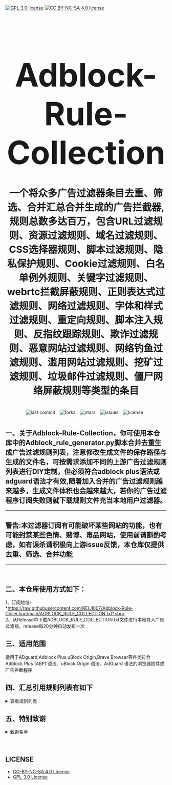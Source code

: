 [![GPL 3.0 license](https://img.shields.io/badge/License-GPL%20v3-blue.svg)](https://github.com/REIJI007/Adblock-Rule-Collection/blob/main/LICENSE-GPL3.0)
[![CC BY-NC-SA 4.0 license](https://img.shields.io/badge/License-CC%20BY--NC--SA%204.0-lightgrey.svg)](https://github.com/REIJI007/Adblock-Rule-Collection/blob/main/LICENSE-CC%20BY-NC-SA%204.0)
<!-- 居中的大标题 -->
<h1 align="center" style="font-size: 100px; margin-bottom: 40px;">Adblock-Rule-Collection</h1>

<!-- 居中的副标题 -->
<h2 align="center" style="font-size: 30px; margin-bottom: 40px;">一个将众多广告过滤器条目去重、筛选、合并汇总合并生成的广告拦截器,规则总数多达百万，包含URL过滤规则、资源过滤规则、域名过滤规则、CSS选择器规则、脚本过滤规则、隐私保护规则、Cookie过滤规则、白名单例外规则、关键字过滤规则、webrtc拦截屏蔽规则、正则表达式过滤规则、网络过滤规则、字体和样式过滤规则、重定向规则、脚本注入规则、反指纹跟踪规则、欺诈过滤规则、恶意网站过滤规则、网络钓鱼过滤规则、滥用网站过滤规则、挖矿过滤规则、垃圾邮件过滤规则、僵尸网络屏蔽规则等类型的条目</h2>

<!-- 徽章（根据需要调整） -->
<p align="center" style="margin-bottom: 40px;">
    <img src="https://img.shields.io/badge/last%20commit-today-brightgreen" alt="last commit" style="margin-right: 10px;">
    <img src="https://img.shields.io/github/forks/REIJI007/Adblock-Rule-Collection" alt="forks" style="margin-right: 10px;">
    <img src="https://img.shields.io/github/stars/REIJI007/Adblock-Rule-Collection" alt="stars" style="margin-right: 10px;">
    <img src="https://img.shields.io/github/issues/REIJI007/Adblock-Rule-Collection" alt="issues" style="margin-right: 10px;">
    <img src="https://img.shields.io/github/license/REIJI007/Adblock-Rule-Collection" alt="license" style="margin-right: 10px;">
</p>


## 一、关于Adblock-Rule-Collection，你可使用本仓库中的Adblock_rule_generator.py脚本合并去重生成广告过滤规则列表，注意修改生成文件的保存路径与生成的文件名，可按需求添加不同的上游广告过滤规则列表进行DIY定制，但必须符合adblock plus语法或adguard语法才有效,随着加入合并的广告过滤规则越来越多，生成文件体积也会越来越大，若你的广告过滤程序订阅失败则就下载规则文件充当本地用户过滤器。
<hr>

##  警告:本过滤器订阅有可能破坏某些网站的功能，也有可能封禁某些色情、赌博、毒品网站，使用前请斟酌考虑，如有误杀请积极向上游issue反馈，本仓库仅提供去重、筛选、合并功能

<hr>
<br>

## 二、本仓库使用方式如下：
1、订阅地址: <br> *https://raw.githubusercontent.com/REIJI007/Adblock-Rule-Collection/main/ADBLOCK_RULE_COLLECTION.txt*<br>
<br>
2、从Release中下载ADBLOCK_RULE_COLLECTION.txt文件进行本地导入广告过滤器，release每20分钟自动发布一次
<br>

## 三、适用范围
适用于ADguard,Adblock Plus,uBlock Origin,Brave Browser等各类符合Adblock Plus (ABP) 语法、uBlock Origin 语法、AdGuard 语法的浏览器插件或广告拦截程序
<br>


## 四、汇总引用规则列表有如下
<details>
  <summary>查看规则列表</summary>

**1. Anti-ad for adguard**  
*https://anti-ad.net/adguard.txt*<br>

**2. Anti-ad-Easylist**  
*https://anti-ad.net/easylist.txt*<br>

**3. OISD Big List**
*https://big.oisd.nl*<br>

**4. EasyList**  
*https://easylist.to/easylist/easylist.txt*<br>

**5. EasyList — first-party servers**  
*https://raw.githubusercontent.com/easylist/easylist/master/easylist/easylist_adservers.txt*<br>

**6. EasyList — third-party servers**  
*https://raw.githubusercontent.com/easylist/easylist/master/easylist/easylist_thirdparty.txt*<br>

**7. EasyList Privacy**  
*https://easylist.to/easylist/easyprivacy.txt*<br>

**8. EasyList Privacy — trackingservers**  
*https://raw.githubusercontent.com/easylist/easylist/master/easyprivacy/easyprivacy_trackingservers.txt*<br>

**9. EasyPrivacy — third-party trackers**  
*https://raw.githubusercontent.com/easylist/easylist/master/easyprivacy/easyprivacy_thirdparty.txt*<br>

**10. EasyPrivacy — third-party international trackers**  
*https://raw.githubusercontent.com/easylist/easylist/master/easyprivacy/easyprivacy_thirdparty_international.txt*<br>

**11. Easylist Cookie List**  
*https://secure.fanboy.co.nz/fanboy-cookiemonster.txt*<br>

**12. EasyList China**  
*https://raw.githubusercontent.com/easylist/easylistchina/master/easylistchina.txt*<br>
    
**13、Adblock Warning Removal List**
*https://easylist-downloads.adblockplus.org/antiadblockfilters.txt*<br>

**14. Fanboy's Annoyance List**  
*https://secure.fanboy.co.nz/fanboy-annoyance.txt*<br>

**15. Fanboy's Social Blocking List**  
*https://easylist.to/easylist/fanboy-social.txt*<br>
    
**16. Fanboy's Anti-Facebook List**
*https://www.fanboy.co.nz/fanboy-antifacebook.txt*<br>

**17. Fanboy's Anti-thirdparty Fonts**
*https://www.fanboy.co.nz/fanboy-antifonts.txt*<br>
    
**18. Fanboy's Notifications Blocking List**  
*https://raw.githubusercontent.com/DandelionSprout/adfilt/master/Other%20domains%20versions/FanboyNotifications-LoadableInUBO.txt*<br>
    
**19. CJX's Annoyance List**  
*https://raw.githubusercontent.com/cjx82630/cjxlist/master/cjx-annoyance.txt*<br>

**20. CJX's EasyList Lite**  
*https://raw.githubusercontent.com/cjx82630/cjxlist/master/cjxlist.txt*<br>

**21. CJX's uBlock list**  
*https://raw.githubusercontent.com/cjx82630/cjxlist/master/cjx-ublock.txt*<br>

**22. uniartrisan's Adblock List Plus**  
*https://raw.githubusercontent.com/uniartisan/adblock_list/master/adblock_plus.txt*<br>

**23. uniartrisan's Privacy List**  
*https://raw.githubusercontent.com/uniartisan/adblock_list/master/adblock_privacy.txt*<br>

**24. AdRules AdBlock List Plus**  
*https://raw.githubusercontent.com/Cats-Team/AdRules/main/adblock_plus.txt*<br>

**25. AdRules DNS List**  
*https://raw.githubusercontent.com/Cats-Team/AdRules/main/dns.txt*<br>

**26. AdBlock DNS**  
*https://raw.githubusercontent.com/217heidai/adblockfilters/main/rules/adblockdns.txt*<br>

**27. AdBlock Filter**  
*https://raw.githubusercontent.com/217heidai/adblockfilters/main/rules/adblockfilters.txt*<br>

**28. GOODBYEADS**  
*https://raw.githubusercontent.com/8680/GOODBYEADS/master/rules.txt*<br>

**29. GOODBYEADS-DNS**  
*https://raw.githubusercontent.com/8680/GOODBYEADS/master/dns.txt*<br>

**30. GOODBYEADS-allow**  
*https://raw.githubusercontent.com/8680/GOODBYEADS/master/allow.txt*<br>

**31. AWAvenue-Ads-Rule**  
*https://raw.githubusercontent.com/TG-Twilight/AWAvenue-Ads-Rule/main/AWAvenue-Ads-Rule.txt*<br>

**32. Bibaiji's ad-rules**  
*https://raw.githubusercontent.com/Bibaiji/ad-rules/main/rule/ad-rules.txt*<br>

**33. uBlock filters**  
*https://raw.githubusercontent.com/uBlockOrigin/uAssets/master/filters/filters.txt*<br>

**34. uBlock privacy filter**  
*https://raw.githubusercontent.com/uBlockOrigin/uAssets/master/filters/privacy.txt*<br>

**35. uBlock mobile filter**  
*https://raw.githubusercontent.com/uBlockOrigin/uAssets/master/filters/filters-mobile.txt*<br>

**36. uBlock Badware risks filter**  
*https://raw.githubusercontent.com/uBlockOrigin/uAssets/master/filters/badware.txt*<br>

**37. uBlock Annoyances-Cookies filter**  
*https://raw.githubusercontent.com/uBlockOrigin/uAssets/master/filters/annoyances-cookies.txt*<br>

**38. uBlock Annoyances-others filter**  
*https://raw.githubusercontent.com/uBlockOrigin/uAssets/master/filters/annoyances-others.txt*<br>

**39. uBlock Resource abuse filters**
*https://raw.githubusercontent.com/uBlockOrigin/uAssets/master/filters/resource-abuse.txt*<br>

**40. uBlock Unbreak filter**  
*https://raw.githubusercontent.com/uBlockOrigin/uAssets/master/filters/unbreak.txt*<br>

**41. AdGuard Base filter cryptominers**  
*https://raw.githubusercontent.com/AdguardTeam/AdguardFilters/master/BaseFilter/sections/cryptominers.txt*<br>

**42. AdGuard Exclusion rules**  
*https://raw.githubusercontent.com/AdguardTeam/AdGuardSDNSFilter/master/Filters/exclusions.txt*<br>

**43. AdGuard Exception rules**  
*https://raw.githubusercontent.com/AdguardTeam/AdGuardSDNSFilter/master/Filters/exceptions.txt*<br>

**44. AdGuardSDNSFilter**  
*https://raw.githubusercontent.com/AdguardTeam/AdGuardSDNSFilter/master/Filters/rules.txt*<br>

**45. AdGuard Base filter**  
*https://raw.githubusercontent.com/AdguardTeam/FiltersRegistry/master/filters/filter_2_Base/filter.txt*<br>

**46. AdGuard Base filter — first-party servers**  
*https://raw.githubusercontent.com/AdguardTeam/AdguardFilters/master/BaseFilter/sections/adservers_firstparty.txt*<br>

**47. AdGuard Base filter — foreign servers**  
*https://raw.githubusercontent.com/AdguardTeam/AdguardFilters/master/BaseFilter/sections/foreign.txt*<br>

**48. AdGuard Mobile filter**  
*https://raw.githubusercontent.com/AdguardTeam/AdguardFilters/master/MobileFilter/sections/adservers.txt*<br>

**49. AdGuard Tracking Protection filter**  
*https://raw.githubusercontent.com/AdguardTeam/FiltersRegistry/master/filters/filter_3_Spyware/filter.txt*<br>

**50. AdGuard Tracking Protection filter — first-party trackers**  
*https://raw.githubusercontent.com/AdguardTeam/AdguardFilters/master/SpywareFilter/sections/tracking_servers_firstparty.txt*<br>

**51. AdGuard Tracking Protection filter — third-party trackers**  
*https://raw.githubusercontent.com/AdguardTeam/AdguardFilters/master/SpywareFilter/sections/tracking_servers.txt*<br>

**52. AdGuard Tracking Protection filter — mobile trackers**  
*https://raw.githubusercontent.com/AdguardTeam/AdguardFilters/master/SpywareFilter/sections/mobile.txt*<br>

**53. AdGuard URL Tracking filter**  
*https://raw.githubusercontent.com/AdguardTeam/FiltersRegistry/master/filters/filter_17_TrackParam/filter.txt*<br>

**54. AdGuard Social media filter**  
*https://raw.githubusercontent.com/AdguardTeam/FiltersRegistry/master/filters/filter_4_Social/filter.txt*<br>

**55. AdGuard Annoyances filter**  
*https://raw.githubusercontent.com/AdguardTeam/FiltersRegistry/master/filters/filter_14_Annoyances/filter.txt*<br>

**56. AdGuard CNAME original trackers list**  
*https://raw.githubusercontent.com/AdguardTeam/cname-trackers/master/data/combined_original_trackers.txt*<br>

**57. AdGuard CNAME disguised ads list**  
*https://raw.githubusercontent.com/AdguardTeam/cname-trackers/master/data/combined_disguised_ads.txt*<br>

**58. AdGuard CNAME disguised clickthroughs list**  
*https://raw.githubusercontent.com/AdguardTeam/cname-trackers/master/data/combined_disguised_clickthroughs.txt*<br>

**59. AdGuard CNAME disguised microsites list**  
*https://raw.githubusercontent.com/AdguardTeam/cname-trackers/master/data/combined_disguised_microsites.txt*<br>

**60. AdGuard CNAME disguised trackers list**  
*https://raw.githubusercontent.com/AdguardTeam/cname-trackers/master/data/combined_disguised_trackers.txt*<br>

**61. AdGuard CNAME disguised mail_trackers list**  
*https://raw.githubusercontent.com/AdguardTeam/cname-trackers/master/data/combined_disguised_mail_trackers.txt*<br>

**62. AdGuard Chinese filter**  
*https://raw.githubusercontent.com/AdguardTeam/FiltersRegistry/master/filters/filter_224_Chinese/filter.txt*<br>

**63. AdGuard DNS filter**  
*https://raw.githubusercontent.com/AdguardTeam/FiltersRegistry/master/filters/filter_15_DnsFilter/filter.txt*<br>

**64. AdGuard for Android**  
*https://filters.adtidy.org/android/filters/11.txt*<br>

**65. AdGuard for iOS**  
*https://filters.adtidy.org/ios/filters/11.txt*<br>

**66. HyperADRules**  
*https://raw.githubusercontent.com/Lynricsy/HyperADRules/master/rules.txt*<br>

**67. HyperADRules-DNS**  
*https://raw.githubusercontent.com/Lynricsy/HyperADRules/master/dns.txt*<br>

**68. HyperADRules-allow**
*https://raw.githubusercontent.com/Lynricsy/HyperADRules/master/allow.txt*<br>

**69. TheBestAdrules**  
*https://raw.githubusercontent.com/guandasheng/adguardhome/main/rule/all.txt*<br>

**70. xinggsf's rules**  
*https://raw.githubusercontent.com/xinggsf/Adblock-Plus-Rule/master/rule.txt*<br>

**71. xinggsf's mv rules**  
*https://raw.githubusercontent.com/xinggsf/Adblock-Plus-Rule/master/mv.txt*<br>

**72. superbigsteam rules**  
*https://raw.githubusercontent.com/superbigsteam/adguardhomeguiz/main/rule/all.txt*<br>

**73. adblock-nocoin-list**  
*https://raw.githubusercontent.com/hoshsadiq/adblock-nocoin-list/master/nocoin.txt*<br>

**74. GoodbyeAds-AdBlock-Filter**  
*https://raw.githubusercontent.com/jerryn70/GoodbyeAds/master/Formats/GoodbyeAds-AdBlock-Filter.txt*<br>

**75. GoodbyeAds-Ultra-AdBlock-Filter**  
*https://raw.githubusercontent.com/jerryn70/GoodbyeAds/master*<br>

**76. Phishing URL Blocklist——AdGuard**  
*https://malware-filter.gitlab.io/malware-filter/phishing-filter-ag.txt*<br>

**77. Phishing URL Blocklist——AdGuard Home**  
*https://malware-filter.gitlab.io/malware-filter/phishing-filter-agh.txt*<br>

**78. Phishing URL Blocklist——uBlock Origin**  
*https://malware-filter.gitlab.io/malware-filter/phishing-filter.txt*<br>

**79. Malicious URL Blocklist——AdGuard**  
*https://malware-filter.gitlab.io/malware-filter/urlhaus-filter-ag.txt*<br>

**80. Malicious URL Blocklist——AdGuard Home**  
*https://malware-filter.gitlab.io/malware-filter/urlhaus-filter-agh.txt*<br>

**81. Malicious URL Blocklist——uBlock Origin**  
*https://malware-filter.gitlab.io/malware-filter/urlhaus-filter.txt*<br>

**82. Tracking JS Blocklist**  
*https://malware-filter.gitlab.io/malware-filter/tracking-filter.txt*<br>

**83. Botnet IP Blocklist——AdGuard**  
*https://malware-filter.gitlab.io/malware-filter/botnet-filter-ag.txt*<br>

**84. Botnet IP Blocklist——AdGuard Home**  
*https://malware-filter.gitlab.io/malware-filter/botnet-filter-agh.txt*<br>
    
**85. Botnet IP Blocklist——uBlock Origin**  
*https://malware-filter.gitlab.io/malware-filter/botnet-filter.txt*<br>

**86. ABP filters**  
*https://easylist-msie.adblockplus.org/abp-filters-anti-cv.txt*<br>

**87. adgk**  
*https://raw.githubusercontent.com/banbendalao/ADgk/master/ADgk.txt*<br>

**88. yokoffing's Annoyance List**
*https://raw.githubusercontent.com/yokoffing/filterlists/main/annoyance_list.txt*<br>

**89. yokoffing's Privacy Essentials**  
*https://raw.githubusercontent.com/yokoffing/filterlists/main/privacy_essentials.txt*<br>

**90. Spam404's Adblock-list**  
*https://raw.githubusercontent.com/Spam404/lists/master/adblock-list.txt*<br>

**91. Brave-specific filter**  
*https://raw.githubusercontent.com/brave/adblock-lists/master/brave-lists/brave-specific.txt*<br>

**92. Brave-ios-specific filter**  
*https://raw.githubusercontent.com/brave/adblock-lists/master/brave-lists/brave-ios-specific.txt*<br>

**93. Brave-Android-specific filter**  
*https://raw.githubusercontent.com/brave/adblock-lists/master/brave-lists/brave-android-specific.txt*<br>

**94. Brave-Firstparty filter**  
*https://raw.githubusercontent.com/brave/adblock-lists/master/brave-lists/brave-firstparty.txt*<br>

**95. Brave-Firstparty-cname filter**  
*https://raw.githubusercontent.com/brave/adblock-lists/master/brave-lists/brave-firstparty-cname.txt*<br>

**96. Brave-Unbreak filter**  
*https://raw.githubusercontent.com/brave/adblock-lists/master/brave-unbreak.txt*<br>

**97. Filter unblocking search ads and self-promotions**  
*https://raw.githubusercontent.com/AdguardTeam/FiltersRegistry/master/filters/filter_10_Useful/filter.txt*<br>

**98. Peter Lowe’s Ad and Tracking Server List**  
*https://pgl.yoyo.org/adservers/serverlist.php?hostformat=adblockplus&showintro=0*<br>

**99. Dandelion Sprout's Anti-Malware List (for AdGuard)**  
*https://raw.githubusercontent.com/DandelionSprout/adfilt/master/Alternate%20versions%20Anti-Malware%20List/AntiMalwareAdGuard.txt*<br>

**100. Dandelion Sprout's Anti-Malware List (for Adblock Plus and AdBlock)**  
*https://raw.githubusercontent.com/DandelionSprout/adfilt/master/Alternate%20versions%20Anti-Malware%20List/AntiMalwareABP.txt*<br>

**101. The Block List Project - Ads List**  
*https://raw.githubusercontent.com/blocklistproject/Lists/master/adguard/ads-ags.txt*<br>

**102. The Block List Project - Basic Starter List**  
*https://raw.githubusercontent.com/blocklistproject/Lists/master/adguard/basic-ags.txt*<br>

**103. The Block List Project - Tracking List**  
*https://raw.githubusercontent.com/blocklistproject/Lists/master/adguard/tracking-ags.txt*<br>

**104. The Block List Project - Malware List**  
*https://raw.githubusercontent.com/blocklistproject/Lists/master/adguard/malware-ags.txt*<br>

**105. The Block List Project - Scam List**  
*https://raw.githubusercontent.com/blocklistproject/Lists/master/adguard/scam-ags.txt*<br>

**106. The Block List Project - Phishing List**  
*https://raw.githubusercontent.com/blocklistproject/Lists/master/adguard/phishing-ags.txt*<br>

**107. The Block List Project - Ransomware List**  
*https://raw.githubusercontent.com/blocklistproject/Lists/master/adguard/ransomware-ags.txt*<br>

**108. The Block List Project - Fraud List**  
*https://raw.githubusercontent.com/blocklistproject/Lists/master/adguard/fraud-ags.txt*<br>

**109. The Block List Project - Abuse List**  
*https://raw.githubusercontent.com/blocklistproject/Lists/master/adguard/abuse-ags.txt*<br>
     
**110. Anti-Adblock Killer**
*https://raw.githubusercontent.com/reek/anti-adblock-killer/master/anti-adblock-killer-filters.txt*<br>

**111. Scam Blocklist (Adblock Plus)**
*https://raw.githubusercontent.com/durablenapkin/scamblocklist/master/adguard.txt*<br>
  
**112. Smart-TV Blocklist for AdGuard Home**
*https://raw.githubusercontent.com/Perflyst/PiHoleBlocklist/master/SmartTV-AGH.txt*<br>
         

</details>

## 五、特别致谢
<details>
  <summary>致谢名单</summary>

1、anti-AD
(https://github.com/privacy-protection-tools/anti-AD)<br>
2、easylist
(https://github.com/easylist/easylist)<br>
3、cjxlist
(https://github.com/cjx82630/cjxlist)<br>
4、uniartisan
(https://github.com/uniartisan/adblock_list)<br>
5、Cats-Team
(https://github.com/Cats-Team/AdRules)<br>
6、217heidai
(https://github.com/217heidai/adblockfilters)<br>
7、GOODBYEADS
(https://github.com/8680/GOODBYEADS)<br>
8、AWAvenue-Ads-Rule
(https://github.com/TG-Twilight/AWAvenue-Ads-Rule)<br>
9、Bibaiji
(https://github.com/Bibaiji/ad-rules/)<br>
10、uBlockOrigin
(https://github.com/uBlockOrigin/uAssets)<br>
11、ADguardTeam
(https://github.com/AdguardTeam/AdGuardFilters)<br>
12、HyperADRules
(https://github.com/Lynricsy/HyperADRules)<br>
13、guandasheng
(https://github.com/guandasheng/adguardhome)<br>
14、xinggsf
(https://github.com/xinggsf/Adblock-Plus-Rule)<br>
15、superbigsteam
(https://github.com/superbigsteam/adguardhomeguiz)<br>
16、hoshsadiq
(https://github.com/hoshsadiq/adblock-nocoin-list)<br>
17、jerryn70
(https://github.com/jerryn70/GoodbyeAds)<br>
18、malware-filter
(https://gitlab.com/malware-filter)<br>
19、abp-filters
(https://gitlab.com/eyeo/anti-cv/abp-filters-anti-cv)<br>
20、banbendalao
(https://github.com/banbendalao/ADgk)<br>
21、yokoffing
(https://github.com/yokoffing/filterlists)<br>
22、Spam404
(https://github.com/Spam404/lists)<br>
23、brave
(https://github.com/brave/adblock-lists)<br>
24、Peter Lowe
(https://pgl.yoyo.org/adservers/)<br>
25、DandelionSprout
(https://github.com/DandelionSprout/adfilt)<br>
26、blocklistproject
(https://github.com/blocklistproject/Lists)<br>
27、reek
(https://github.com/reek/anti-adblock-killer)<br>
28、durablenapkin
(https://github.com/durablenapkin/scamblocklist)<br>
29、oisd
(https://github.com/sjhgvr/oisd)<br>
30、Perflyst
(https://github.com/Perflyst/PiHoleBlocklist)<br>




  </details>





<br>
<br>


## LICENSE
- [CC-BY-NC-SA 4.0 License](https://github.com/REIJI007/Adblock-Rule-Collection/blob/main/LICENSE-CC%20BY-NC-SA%204.0)
- [GPL-3.0 License](https://github.com/REIJI007/Adblock-Rule-Collection/blob/main/LICENSE-GPL3.0)

